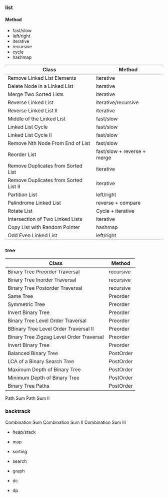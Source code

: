 ### list
#### Method
 * fast/slow
 * left/right
 * iterative
 * recursive
 * cycle
 * hashmap

|  Class | Method |
|  ----  | ----  |
| Remove Linked List Elements              | iterative                    |
| Delete Node in a Linked List             | iterative                    |
| Merge Two Sorted Lists                   | iterative                    |
| Reverse Linked List                      | iterative/recursive          |
| Reverse Linked List II                   | iterative                    |
| Middle of the Linked List                | fast/slow                    |
| Linked List Cycle                        | fast/slow                    |
| Linked List Cycle II                     | fast/slow                    |
| Remove Nth Node From End of List         | fast/slow                    |
| Reorder List                             | fast/slow + reverse + merge  |
| Remove Duplicates from Sorted List       | iterative                    |
| Remove Duplicates from Sorted List II    | iterative                    |
| Partition List                           | left/right                   |
| Palindrome Linked List                   | reverse + compare            |
| Rotate List                              | Cycle + iterative            |
| Intersection of Two Linked Lists         | iterative                    |
| Copy List with Random Pointer            | hashmap                      |
| Odd Even Linked List                     | left/right                   |
 
### tree
|  Class | Method | 
|  ----  | ----  | 
| Binary Tree Preorder Traversal           | recursive                    |
| Binary Tree Inorder Traversal            | recursive                    |
| Binary Tree Postorder Traversal          | recursive                    |
| Same Tree                                | Preorder                     |
| Symmetric Tree                           | Preorder                     |
| Invert Binary Tree                       | Preorder                     |
| Binary Tree Level Order Traversal        | Preorder                     |
| BBinary Tree Level Order Traversal II    | Preorder                     |
| Binary Tree Zigzag Level Order Traversal | Preorder                     |
| Invert Binary Tree                       | Preorder                     |
| Balanced Binary Tree                     | PostOrder                    | 
| LCA of a Binary Search Tree              | PostOrder                    |
| Maximum Depth of Binary Tree             | PostOrder                    |
| Minimum Depth of Binary Tree             | PostOrder                    |
| Binary Tree Paths                        | PostOrder                    |
Path Sum
Path Sum II

### backtrack
Combination Sum
Combination Sum II
Combination Sum III

* heap/stack

* map

* sorting

* search

* graph

* dc

* dp
